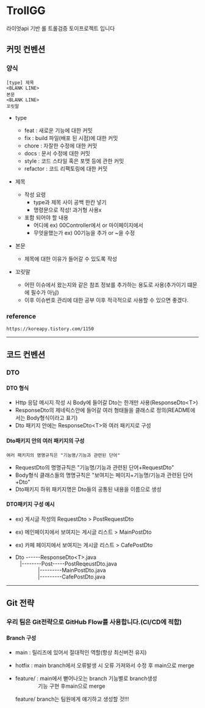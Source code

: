 # TrollGG
라이엇api 기반 롤 트롤검증 토이프로젝트 입니다

## <b>커밋 컨벤션</b>
### 양식
    [type] 제목
    <BLANK LINE>
    본문
    <BLANK LINE>
    꼬릿말

- type
    - feat : 새로운 기능에 대한 커밋
    - fix : build 파일(배포 된 시점)에 대한 커밋
    - chore : 자잘한 수정에 대한 커밋
    - docs : 문서 수정에 대한 커밋
    - style : 코드 스타일 혹은 포맷 등에 관한 커밋
    - refactor : 코드 리팩토링에 대한 커밋


- 제목
    - 작성 요령
        - type과 제목 사이 공백 한칸 넣기
        - 명령문으로 작성! 과거형 사용x
    - 포함 되어야 할 내용
        - 어디에 ex) 00Controller에서 or 마이페이지에서
        - 무엇을했는가 ex) 00기능을 추가 or ~을 수정


- 본문
    - 제목에 대한 이유가 들어갈 수 있도록 작성

- 꼬릿말
    - 어떤 이슈에서 왔는지와 같은 참조 정보를 추가하는 용도로 사용(추가이기 떄문에 필수가 아님)
    - 이후 이슈번호 관리에 대한 공부 이후 적극적으로 사용할 수 있으면 좋겠다.

### reference
    https://koreapy.tistory.com/1150
---
## <b>코드 컨벤션</b>
### DTO
#### DTO 형식
- Http 응답 메시지 작성 시 Body에 들어갈 Dto는 한개만 사용(ResponseDto\<T>)
- ResponseDto의 제네릭스안에 들어갈 여러 형태들을 클래스로 정의(README에서는 Body형식이라고 표기)
- Dto 패키지 안에는 ResponseDto\<T>와 여러 패키지로 구성
#### Dto패키지 안의 여러 패키지의 구성
    여러 패키지의 명명규칙은 "기능명/기능과 관련된 단어"
- RequestDto의 명명규칙은 "기능명/기능과 관련된 단어+RequestDto"
- Body형식 클래스들의 명명규칙은 "보여지는 페이지+기능명/기능과 관련된 단어+Dto"
- Dto패키지 하위 패키지명은 Dto들의 공통된 내용을 이름으로 생성
#### DTO패키지 구성 예시
- ex) 게시글 작성의 RequestDto > PostRequestDto
- ex) 메인페이지에서 보여지는 게시글 리스트 > MainPostDto
- ex) 카페 페이지에서 보여지는 게시글 리스트 > CafePostDto

- Dto ------ResponseDto\<T>.java  
  &nbsp;&nbsp;&nbsp;|--------Post-----PostReqeustDto.java  
  &nbsp;&nbsp;&nbsp;&nbsp;&nbsp;&nbsp;&nbsp;&nbsp;&nbsp;&nbsp;&nbsp;&nbsp;&nbsp;&nbsp;&nbsp;|---------MainPostDto.java  
  &nbsp;&nbsp;&nbsp;&nbsp;&nbsp;&nbsp;&nbsp;&nbsp;&nbsp;&nbsp;&nbsp;&nbsp;&nbsp;&nbsp;&nbsp;|---------CafePostDto.java
---
## <b>Git 전략</b>
### 우리 팀은 Git전략으로 GitHub Flow를 사용합니다.(CI/CD에 적합)
#### Branch 구성
- main : 릴리즈에 있어서 절대적인 역할(항상 최신버전 유지)
- hotfix : main branch에서 오류발생 시 오류 가져와서 수정 후 main으로 merge
- feature/ : main에서 뻗어나오는 branch 기능별로 branch생성  
  &nbsp;&nbsp;&nbsp;&nbsp;&nbsp;&nbsp;&nbsp;&nbsp;&nbsp;&nbsp;&nbsp;&nbsp;&nbsp;&nbsp;&nbsp;기능 구현 후main으로 merge


    feature/ branch는 팀원에게 얘기하고 생성할 것!!!


